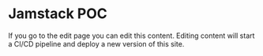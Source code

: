 # Jamstack POC

If you go to the edit page you can edit this content.
Editing content will start a CI/CD pipeline and deploy a new version of this site.
